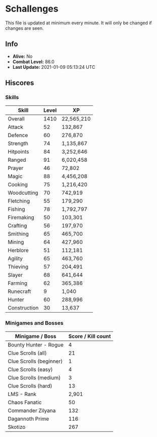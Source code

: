 # Schallenges

This file is updated at minimum every minute. It will only be changed if changes are seen.

## Info

 - **Alive:** No
 - **Combat Level:** 86.0
 - **Last Update:** 2021-01-09 05:13:24 UTC

## Hiscores

### Skills

| Skill | Level | XP |
|--|--|--|
| Overall | 1410 | 22,565,210 |
| Attack | 52 | 132,867 |
| Defence | 60 | 276,870 |
| Strength | 74 | 1,135,867 |
| Hitpoints | 84 | 3,252,646 |
| Ranged | 91 | 6,020,458 |
| Prayer | 46 | 72,802 |
| Magic | 88 | 4,456,208 |
| Cooking | 75 | 1,216,420 |
| Woodcutting | 70 | 742,919 |
| Fletching | 55 | 179,290 |
| Fishing | 78 | 1,792,797 |
| Firemaking | 50 | 103,301 |
| Crafting | 56 | 197,970 |
| Smithing | 65 | 465,700 |
| Mining | 64 | 427,960 |
| Herblore | 51 | 112,181 |
| Agility | 65 | 463,760 |
| Thieving | 57 | 204,491 |
| Slayer | 68 | 641,644 |
| Farming | 62 | 365,386 |
| Runecraft | 9 | 1,040 |
| Hunter | 60 | 288,996 |
| Construction | 30 | 13,637 |

### Minigames and Bosses

| Minigame / Boss | Score / Kill count |
|--|--|
| Bounty Hunter - Rogue | 4 |
| Clue Scrolls (all) | 21 |
| Clue Scrolls (beginner) | 1 |
| Clue Scrolls (easy) | 4 |
| Clue Scrolls (medium) | 3 |
| Clue Scrolls (hard) | 13 |
| LMS - Rank | 2,901 |
| Chaos Fanatic | 50 |
| Commander Zilyana | 132 |
| Dagannoth Prime | 116 |
| Skotizo | 267 |
